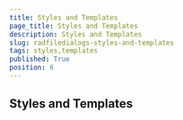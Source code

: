 ```yaml
---
title: Styles and Templates
page_title: Styles and Templates
description: Styles and Templates
slug: radfiledialogs-styles-and-templates
tags: styles,templates
published: True
position: 6
---
```


## Styles and Templates